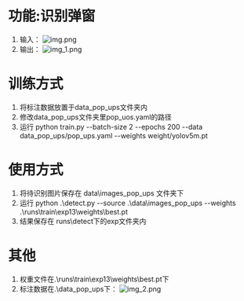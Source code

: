 # 功能:识别弹窗
1. 输入：
![img.png](img.png)
2. 输出：
![img_1.png](img_1.png)

# 训练方式
1. 将标注数据放置于data_pop_ups文件夹内
2. 修改data_pop_ups文件夹里pop_uos.yaml的路径
2. 运行 python train.py --batch-size 2 --epochs 200 --data data_pop_ups/pop_ups.yaml --weights weight/yolov5m.pt

# 使用方式
1. 将待识别图片保存在 data\images_pop_ups 文件夹下
2. 运行 python .\detect.py --source .\data\images_pop_ups --weights .\runs\train\exp13\weights\best.pt
3. 结果保存在 runs\detect下的exp文件夹内

# 其他
1. 权重文件在.\runs\train\exp13\weights\best.pt下
2. 标注数据在.\data_pop_ups下：
![img_2.png](img_2.png)